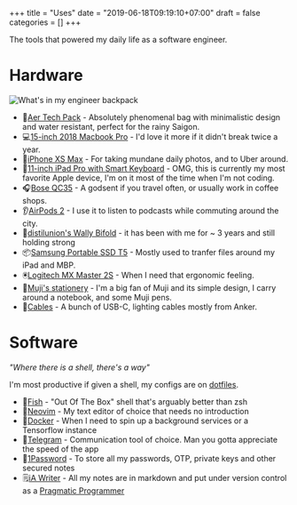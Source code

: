 +++
title = "Uses"
date = "2019-06-18T09:19:10+07:00"
draft = false
categories = []
+++

The tools that powered my daily life as a software engineer.

# Hardware

![What's in my engineer backpack](/images/whatisinmybackpack.jpg)

- 🎒[Aer Tech Pack](https://www.aersf.com/tech-pack-black) - Absolutely phenomenal bag with minimalistic design and water resistant, perfect for the rainy Saigon.
- 💻[15-inch 2018 Macbook Pro](https://www.apple.com/macbook-pro/) - I'd love it more if it didn't break twice a year.
- 📱[iPhone XS Max](https://www.apple.com/iphone-xs/) - For taking mundane daily photos, and to Uber around.
- 📧[11-inch iPad Pro with Smart Keyboard](https://www.apple.com/ipad-pro/) - OMG, this is currently my most favorite Apple device, I'm on it most of the time when I'm not coding.
- 🎧[Bose QC35](https://www.bose.com/en_us/products/headphones/over_ear_headphones/quietcomfort-35-wireless-ii.html) - A godsent if you travel often, or usually work in coffee shops.
- 👂[AirPods 2](https://www.apple.com/airpods/) - I use it to listen to podcasts while commuting around the city.
- 👛[distilunion's Wally Bifold](https://www.distilunion.com/collections/all-wally-wallets/products/wally-bifold?variant=6851039363129) - it has been with me for ~ 3 years and still holding strong
- 📦[Samsung Portable SSD T5](https://www.amazon.com/Samsung-T5-Portable-SSD-MU-PA1T0B/dp/B073H552FJ) - Mostly used to tranfer files around my iPad and MBP.
- 🖲[Logitech MX Master 2S](https://www.amazon.com/Logitech-Wireless-Cross-Computer-Control-Windows/dp/B071Z8RZHG) - When I need that ergonomic feeling.
- 📒[Muji's stationery](https://www.muji.us/store/stationery.html) - I'm a big fan of Muji and its simple design, I carry around a notebook, and some Muji pens.
- 🚠[Cables](http://www.anker.com) - A bunch of USB-C, lighting cables mostly from Anker.

# Software

_"Where there is a shell, there's a way"_

I'm most productive if given a shell, my configs are on [dotfiles](http://github.com/khoi/dotfiles).

- 🐡[Fish](http://fishshell.com/) - "Out Of The Box" shell that's arguably better than zsh
- 📝[Neovim](https://neovim.io/) - My text editor of choice that needs no introduction
- 🐳[Docker](https://docker.io) - When I need to spin up a background services or a Tensorflow instance
- 💬[Telegram](https://telegram.org/) - Communication tool of choice. Man you gotta appreciate the speed of the app
- 🔐[1Password](https://1password.com) - To store all my passwords, OTP, private keys and other secured notes
- 🗒[iA Writer](https://ia.net/writer) - All my notes are in markdown and put under version control as a [Pragmatic Programmer](https://www.amazon.com/Pragmatic-Programmer-Journeyman-Master/dp/020161622X)
